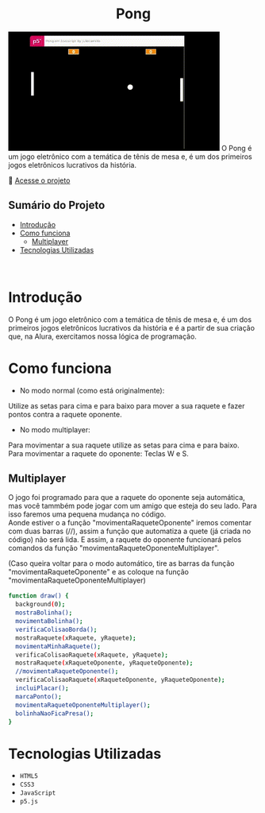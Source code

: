 <h1 align="center"> Pong </h1>

![videopong](./videopong.gif)
O Pong é um jogo eletrônico com a temática de tênis de mesa e, é um dos primeiros jogos eletrônicos lucrativos da história.

🔗 [Acesse o projeto](https://editor.p5js.org/juliecamillo/full/bq9ex-QGu)


## Sumário do Projeto

* [Introdução](#introducao)
* [Como funciona](#como-funciona)
    * [Multiplayer](#multiplayer)
* [Tecnologias Utilizadas](#tecnologias-utilizadas)

<br>

# Introdução
O Pong é um jogo eletrônico com a temática de tênis de mesa e, é um dos primeiros jogos eletrônicos lucrativos da história e é a partir de sua criação que, na Alura, exercitamos nossa lógica de programação. 


# Como funciona

- No modo normal (como está originalmente):

Utilize as setas para cima e para baixo para mover a sua raquete e fazer pontos contra a raquete oponente.

- No modo multiplayer:

Para movimentar a sua raquete utilize as setas para cima e para baixo.    
Para movimentar a raquete do oponente: Teclas W e S.


## Multiplayer
O jogo foi programado para que a raquete do oponente seja automática, mas você tammbém pode jogar com um amigo que esteja do seu lado.
Para isso faremos uma pequena mudança no código.   
Aonde estiver o a função "movimentaRaqueteOponente" iremos comentar com duas barras (//), assim a função que automatiza a quete (já criada no código) não será lida. E assim, a raquete do oponente funcionará pelos comandos da função "movimentaRaqueteOponenteMultiplayer".

(Caso queira voltar para o modo automático, tire as barras da função "movimentaRaqueteOponente" e as coloque na função "movimentaRaqueteOponenteMultiplayer)

``` bash 
function draw() {
  background(0);
  mostraBolinha();
  movimentaBolinha();
  verificaColisaoBorda();
  mostraRaquete(xRaquete, yRaquete);
  movimentaMinhaRaquete();
  verificaColisaoRaquete(xRaquete, yRaquete);
  mostraRaquete(xRaqueteOponente, yRaqueteOponente);
  //movimentaRaqueteOponente();
  verificaColisaoRaquete(xRaqueteOponente, yRaqueteOponente);
  incluiPlacar();
  marcaPonto();
  movimentaRaqueteOponenteMultiplayer();
  bolinhaNaoFicaPresa();
}
 ```

# Tecnologias Utilizadas

- ``HTML5``
- ``CSS3``
- ``` JavaScript ```
- ``p5.js``
